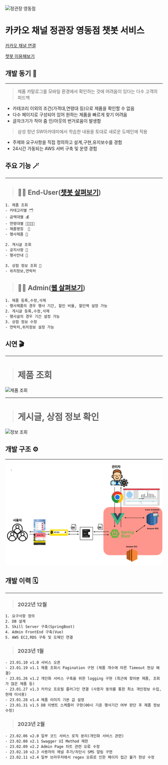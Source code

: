 <img src="https://kgcyd.store/favicon.ico" width="20%" alt="정관장 영동점">

# 카카오 채널 정관장 영동점 챗봇 서비스

[카카오 채널 연결](http://pf.kakao.com/_xnTuxaxj/friend)

[챗봇 이용해보기](http://pf.kakao.com/_xnTuxaxj/chat)

## 개발 동기 🧐

---

> 제품 카탈로그를 모바일 환경에서 확인하는 것에 어려움이 있다는 다수 고객의 피드백

- 카테코리 이외의 조건(가격대,연령대 등)으로 제품을 확인할 수 없음
- 다수 페이지로 구성되어 있어 원하는 제품을 빠르게 찾기 어려움
- 글자크기가 작아 줌 인/아웃의 번거로움이 발생함

> 삼성 청년 SW아카데미에서 학습한 내용을 토대로 새로운 도메인에 적용

- 주제와 요구사항을 직접 정의하고 설계,구현,유지보수를 경험
- 24시간 가동되는 AWS 서버 구축 및 운영 경험

## 주요 기능 🪄

---

> ## 🙋‍♂️ End-User([챗봇 살펴보기](http://pf.kakao.com/_xnTuxaxj/chat))

    1. 제품 조회
    - 카테고리별 🗂️
    - 금액대별 💰
    - 연령대별 👨‍👩‍👧‍👦
    - 제품명칭  🔎
    - 행사제품 🎁

    2. 게시글 조회
    - 공지사항 📣
    - 행사안내 🌟

    3. 상점 정보 조회 📌
    - 위치정보,연락처

> ## 🧑‍💻 Admin([웹 살펴보기](https://kgcyd.store/))

    1. 제품 등록,수정,삭제
    - 행사제품의 경우 행사 기간, 할인 비율, 할인액 설정 가능
    2. 게시글 등록,수정,삭제
    - 행사글의 경우 기간 설정 가능
    3. 상점 정보 수정
    - 연락처,위치정보 설정 가능

## 시연 🎬

---

> # 제품 조회

![제품 조회](./initData/preview1.gif)

---

> # 게시글, 상점 정보 확인

![정보 조회](./initData/preview2.gif)

## 개발 구조 ⚙️

---

![개발 구조](./initData/architecture.png)

## 개발 이력 🗓️

---

> ### 2022년 12월

    1. 요구사항 정의
    2. DB 설계
    3. Skill Server 구축(SpringBoot)
    4. Admin FrontEnd 구축(Vue)
    5. AWS EC2,RDS 구축 및 도메인 연결

> ### 2023년 1월

    - 23.01.10 v1.0 서비스 오픈
    - 23.01.19 v1.1 제품 조회시 Pagination 구현 (제품 개수에 따른 Timeout 현상 해결)
    - 23.01.26 v1.2 개인화 서비스 구축을 위한 logging 구현 (최근에 찾아본 제품, 조회가 많은 제품 등)
    - 23.01.27 v1.3 카카오 프로필 플러그인 연결 (사용자 동의를 통한 최소 개인정보 수집, 현재 미사용)
    - 23.01.28 v1.4 제품 이미지 기본 값 설정
    - 23.01.31 v1.5 DB 이벤트 스케줄러 구현(00시 기준 행사기간 여부 판단 후 제품 정보 수정)

> ### 2023년 2월

    - 23.02.06 v2.0 일부 코드 서비스 로직 분리(개인화 서비스 관련)
    - 23.02.08 v2.1 Swagger UI Method 제한
    - 23.02.09 v2.2 Admin Page 차트 관련 오류 수정
    - 23.02.10 v2.3 사용자의 채널 추가/차단시 SMS 알림 구현
    - 23.02.11 v2.4 일부 브라우저에서 regex 오류로 인한 페이지 접근 불가 현상 수정
